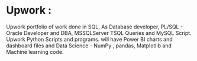 # Upwork : 
Upwork portfolio of work done in SQL, As Database developer, PL/SQL - Oracle Developer and DBA, MSSQLServer TSQL Queries and MySQL Script.
Upwork Python Scripts and programs.
will have Power BI charts and dashboard files and 
Data Science - NumPy , pandas, Matplotlib and Machine learning code.
